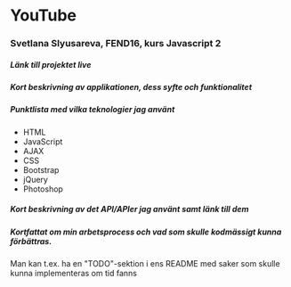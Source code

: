 # YouTube

### Svetlana Slyusareva, FEND16, kurs Javascript 2

##### Länk till projektet live

##### Kort beskrivning av applikationen, dess syfte och funktionalitet

##### Punktlista med vilka teknologier jag använt
* HTML
* JavaScript
* AJAX
* CSS
* Bootstrap
* jQuery
* Photoshop


##### Kort beskrivning av det API/APIer jag använt samt länk till dem

##### Kortfattat om min arbetsprocess och vad som skulle kodmässigt kunna förbättras.
Man kan t.ex. ha en "TODO"-sektion i ens README med saker som skulle kunna implementeras om tid fanns
